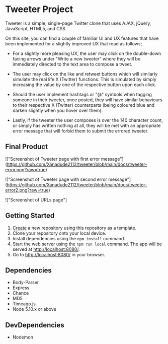 # Tweeter Project

Tweeter is a simple, single-page Twitter clone that uses AJAX, jQuery, JavaScript, HTML5, and CSS.

On this site, you can find a couple of familiar UI and UX features that have been implemented for a slightly improved UX that read as follows;

- For a slightly more pleasing UX, the user may click on the double-down facing arrows under "Write a new tweeter" where they will be immediately directed to the text area to compose a tweet.

- The user may click on the like and retweet buttons which will similarly simulate the real life X (Twitter) functions. This is simulated by simply increasing the value by one of the respective button upon each click.

- Should the user implement hashtags or "@" symbols when tagging someone in their tweeter, once posted, they will have similar behaviours to their respective X (Twitter) counterparts (being coloured blue and darken slightly when you hover over them).

- Lastly, if the tweeter the user composes is over the 140 character count, or simply has written nothing at all, they will be met with an appropriate error message that will forbid them to submit the errored tweeter.

## Final Product

!["Screenshot of Tweeter page with first error message"] (https://github.com/Xanadude2112/tweeter/blob/main/docs/tweeter-error.png?raw=true)

!["Screenshot of Tweeter page with second error message"] (https://github.com/Xanadude2112/tweeter/blob/main/docs/tweeter-error2.png?raw=true)

!["Screenshot of URLs page"] 


## Getting Started

1. [Create](https://docs.github.com/en/repositories/creating-and-managing-repositories/creating-a-repository-from-a-template) a new repository using this repository as a template.
2. Clone your repository onto your local device.
3. Install dependencies using the `npm install` command.
3. Start the web server using the `npm run local` command. The app will be served at <http://localhost:8080/>.
4. Go to <http://localhost:8080/> in your browser.

## Dependencies

- Body-Parser
- Express
- Chance
- MD5
- Timeago.js
- Node 5.10.x or above

## DevDependencies

- Nodemon